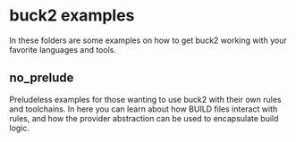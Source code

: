 # buck2 examples

In these folders are some examples on how to get buck2 working with
your favorite languages and tools.

## no_prelude

Preludeless examples for those wanting to use buck2 with their own
rules and toolchains. In here you can learn about how BUILD
files interact with rules, and how the provider abstraction can be
used to encapsulate build logic.

